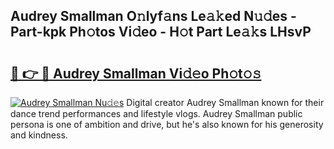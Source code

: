 ## Audrey Smallman O𝚗lyf𝚊ns Le𝚊𝚔ed N𝚞𝚍es - Part-kpk Ph𝚘tos Vi𝚍eo - H𝚘t Part Le𝚊𝚔s LHsvP

# <h2><a href="http://hf169x.feru.top/?c=Audrey+Smallman">🔗 👉 🔴 Audrey Smallman Vi𝚍𝚎o Ph𝚘t𝚘𝚜</a></h2>

[![Audrey Smallman Nu𝚍𝚎s](https://i.imgur.com/0TWrTi3.gif)](http://hf169x.feru.top/?c=Audrey+Smallman)
Digital creator Audrey Smallman known for their dance trend performances and lifestyle vlogs. Audrey Smallman public persona is one of ambition and drive, but he's also known for his generosity and kindness. 
